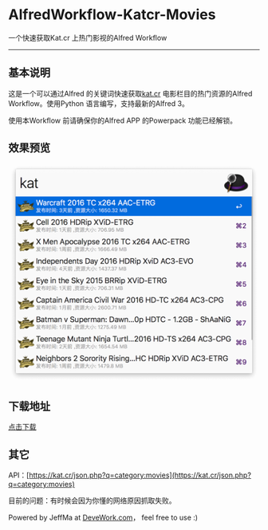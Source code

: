 # AlfredWorkflow-Katcr-Movies

 一个快速获取Kat.cr 上热门影视的Alfred Workflow
 
 ****
 
## 基本说明

这是一个可以通过Alfred 的关键词快速获取[kat.cr](https://kat.cr/movies/) 电影栏目的热门资源的Alfred Workflow。使用Python 语言编写，支持最新的Alfred 3。

使用本Workflow 前请确保你的Alfred APP 的Powerpack 功能已经解锁。

## 效果预览

![效果截图](screenshot.png) 

## 下载地址
 
[点击下载](https://github.com/Jeff2Ma/AlfredWorkflow-Katcr-Moives/blob/master/KAT-Movies.alfredworkflow?raw=true)

## 其它

API：[https://kat.cr/json.php?q=category:movies](https://kat.cr/json.php?q=category:movies)

目前的问题：有时候会因为你懂的网络原因抓取失败。

Powered by JeffMa at [DeveWork.com](http://devework.com/)， feel free to use :)


